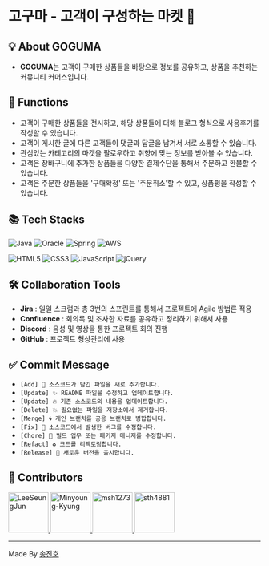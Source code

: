 #  고구마 - 고객이 구성하는 마켓 🏬

## 💡 About GOGUMA
- **GOGUMA**는 고객이 구매한 상품들을 바탕으로 정보를 공유하고, 상품을 추천하는 커뮤니티 커머스입니다.

## 🎲 Functions
- 고객이 구매한 상품들을 전시하고, 해당 상품들에 대해 블로그 형식으로 사용후기를 작성할 수 있습니다.
- 고객이 게시한 글에 다른 고객들이 댓글과 답글을 남겨서 서로 소통할 수 있습니다.
- 관심있는 카테고리의 마켓을 팔로우하고 취향에 맞는 정보를 받아볼 수 있습니다.
- 고객은 장바구니에 추가한 상품들을 다양한 결제수단을 통해서 주문하고 환불할 수 있습니다.
- 고객은 주문한 상품들을 '구매확정' 또는 '주문취소'할 수 있고, 상품평을 작성할 수 있습니다.

## 📚 Tech Stacks
![Java](https://img.shields.io/badge/java-%23ED8B00.svg?style=for-the-badge&logo=java&logoColor=white)
![Oracle](https://img.shields.io/badge/Oracle-F80000?style=for-the-badge&logo=oracle&logoColor=white)
![Spring](https://img.shields.io/badge/spring-%236DB33F.svg?style=for-the-badge&logo=spring&logoColor=white)
![AWS](https://img.shields.io/badge/AWS-%23FF9900.svg?style=for-the-badge&logo=amazon-aws&logoColor=white)

![HTML5](https://img.shields.io/badge/html5-%23E34F26.svg?style=for-the-badge&logo=html5&logoColor=white)
![CSS3](https://img.shields.io/badge/css3-%231572B6.svg?style=for-the-badge&logo=css3&logoColor=white)
![JavaScript](https://img.shields.io/badge/javascript-%23323330.svg?style=for-the-badge&logo=javascript&logoColor=%23F7DF1E)
![jQuery](https://img.shields.io/badge/jquery-%230769AD.svg?style=for-the-badge&logo=jquery&logoColor=white)

## 🛠 Collaboration Tools
- **Jira** : 일일 스크럼과 총 3번의 스프린트를 통해서 프로젝트에 Agile 방법론 적용
- **Confluence** : 회의록 및 조사한 자료를 공유하고 정리하기 위해서 사용
- **Discord** : 음성 및 영상을 통한 프로젝트 회의 진행
- **GitHub** : 프로젝트 형상관리에 사용

## ✅ Commit Message
- `[Add] 🌟 소스코드가 담긴 파일을 새로 추가합니다.`
- `[Update] ✨ README 파일을 수정하고 업데이트합니다.`
- `[Update] 🔥 기존 소스코드의 내용을 업데이트합니다.`
- `[Delete] 💥 필요없는 파일을 저장소에서 제거합니다.`
- `[Merge] 🌀 개인 브랜치를 공용 브랜치로 병합합니다.`
- `[Fix] 🔧 소스코드에서 발생한 버그를 수정합니다.`
- `[Chore] 🧹 빌드 업무 또는 패키지 매니저를 수정합니다.`
- `[Refact] ♻ 코드를 리팩토링합니다.`
- `[Release] 🎁 새로운 버전을 출시합니다.`

## 🤝 Contributors
<a href = "https://github.com/tmdwns1101">
  <img src="https://avatars.githubusercontent.com/u/41534475?v=4" alt="LeeSeungJun" width="80" style="max-width:100%" />
</a>
<a href = "https://github.com/Minyoung-Kyung">
  <img src="https://avatars.githubusercontent.com/u/69343164?v=4" alt="Minyoung-Kyung" width="80" style="max-width:100%" />
</a>
<a href = "https://github.com/msh1273">
  <img src="https://avatars.githubusercontent.com/u/55138034?v=4" alt="msh1273" width="80" style="max-width:100%" />
</a>
<a href = "https://github.com/sth4881">
  <img src="https://avatars.githubusercontent.com/u/46771903?v=4" alt="sth4881" width="80" style="max-width:100%" />
</a>

---

Made By <a href = "https://github.com/sth4881">송진호</a>